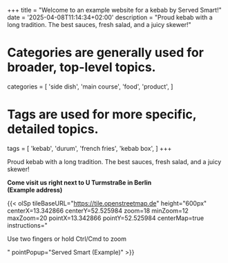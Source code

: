 +++
title = "Welcome to an example website for a kebab by Served Smart!"
date = '2025-04-08T11:14:34+02:00'
description = "Proud kebab with a long tradition. The best sauces, fresh salad, and a juicy skewer!"
# Categories are generally used for broader, top-level topics.
categories = [
 'side dish',
 'main course',
 'food',
 'product',
]
# Tags are used for more specific, detailed topics.
tags = [
 'kebab',
 'durum',
 'french fries',
 'kebab box',
]
+++

Proud kebab with a long tradition. The best sauces, fresh salad, and a juicy skewer!

<b>Come visit us right next to U Turmstraße in Berlin<br>(Example address)</b>

{{< olSp tileBaseURL="https://tile.openstreetmap.de" height="600px" centerX=13.342866 centerY=52.525984 zoom=18 minZoom=12 maxZoom=20 pointX=13.342866 pointY=52.525984 centerMap=true instructions="<p>Use <span>two fingers</span> or hold <span>Ctrl/Cmd</span> to zoom</p>" pointPopup="Served Smart (Example)" >}}
